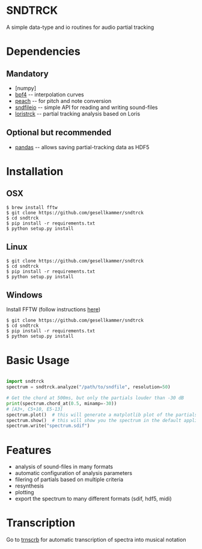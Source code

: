 SNDTRCK
=======

A simple data-type and io routines for audio partial tracking

# Dependencies

## Mandatory

* [numpy]  
* [bpf4]   -- interpolation curves
* [peach]  -- for pitch and note conversion
* [sndfileio] -- simple API for reading and writing sound-files
* [loristrck] -- partial tracking analysis based on Loris

## Optional but recommended
* [pandas]    -- allows saving partial-tracking data as HDF5

# Installation

## OSX

    $ brew install fftw
    $ git clone https://github.com/gesellkammer/sndtrck
    $ cd sndtrck
    $ pip install -r requirements.txt
    $ python setup.py install
    
## Linux

    $ git clone https://github.com/gesellkammer/sndtrck
    $ cd sndtrck
    $ pip install -r requirements.txt
    $ python setup.py install

## Windows

Install FFTW (follow instructions [here](http://www.fftw.org/install/windows.html))

    $ git clone https://github.com/gesellkammer/sndtrck
    $ cd sndtrck
    $ pip install -r requirements.txt
    $ python setup.py install

# Basic Usage

```python

import sndtrck
spectrum = sndtrck.analyze("/path/to/sndfile", resolution=50)

# Get the chord at 500ms, but only the partials louder than -30 dB
print(spectrum.chord_at(0.5, minamp=-30))
# [A3+, C5+10, E5-13]
spectrum.plot()  # this will generate a matplotlib plot of the partials
spectrum.show()  # this will show you the spectrum in the default applicatio for your system
spectrum.write("spectrum.sdif")
```

# Features

* analysis of sound-files in many formats
* automatic configuration of analysis parameters
* filering of partials based on multiple criteria
* resynthesis
* plotting
* export the spectrum to many different formats (sdif, hdf5, midi) 

# Transcription

Go to [trnscrb] for automatic transcription of spectra into musical notation

[bpf4]: https://github.com/gesellkammer/bpf4
[peach]: https://github.com/gesellkammer/peach
[loristrck]: https://github.com/gesellkammer/loristrck
[sndfileio]: https://github.com/gesellkammer/sndfileio
[pandas]: http://pandas.pydata.org/
[trnscrb]: https://github.com/gesellkammer/trnscrb
